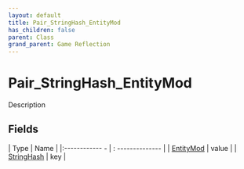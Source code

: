 ```yaml
---
layout: default
title: Pair_StringHash_EntityMod
has_children: false
parent: Class
grand_parent: Game Reflection
---
```

# Pair_StringHash_EntityMod
Description 

## Fields
| Type | Name |
|:------------ - | : -------------- |
| [EntityMod](game-reflection/classes/entity_mod.md) | value |
| [StringHash](game-reflection/classes/string_hash.md) | key |
